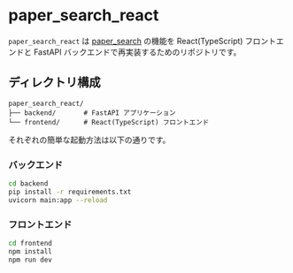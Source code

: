 # paper_search_react

`paper_search_react` は [paper_search](https://github.com/kaiKyutech/paper_search) の機能を React(TypeScript) フロントエンドと FastAPI バックエンドで再実装するためのリポジトリです。

## ディレクトリ構成
```
paper_search_react/
├── backend/       # FastAPI アプリケーション
└── frontend/      # React(TypeScript) フロントエンド
```

それぞれの簡単な起動方法は以下の通りです。

### バックエンド
```bash
cd backend
pip install -r requirements.txt
uvicorn main:app --reload
```

### フロントエンド
```bash
cd frontend
npm install
npm run dev
```
